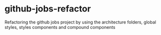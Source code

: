 # github-jobs-refactor
Refactoring the github jobs project  by using the architecture folders, global styles, styles components and compound components
